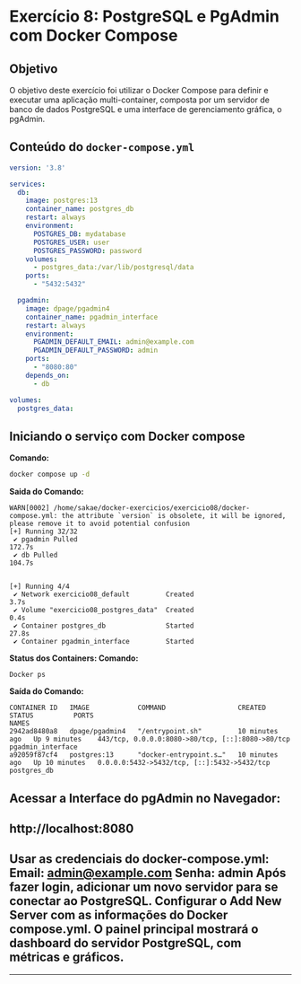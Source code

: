 # Exercício 8: PostgreSQL e PgAdmin com Docker Compose

## Objetivo

O objetivo deste exercício foi utilizar o Docker Compose para definir e executar uma aplicação multi-container, composta por um servidor de banco de dados PostgreSQL e uma interface de gerenciamento gráfica, o pgAdmin. 

## Conteúdo do `docker-compose.yml`


```yaml
version: '3.8' 

services:
  db:
    image: postgres:13
    container_name: postgres_db
    restart: always
    environment:
      POSTGRES_DB: mydatabase
      POSTGRES_USER: user
      POSTGRES_PASSWORD: password
    volumes:
      - postgres_data:/var/lib/postgresql/data
    ports:
      - "5432:5432"

  pgadmin:
    image: dpage/pgadmin4
    container_name: pgadmin_interface
    restart: always
    environment:
      PGADMIN_DEFAULT_EMAIL: admin@example.com
      PGADMIN_DEFAULT_PASSWORD: admin
    ports:
      - "8080:80"
    depends_on:
      - db

volumes:
  postgres_data:
```
## Iniciando o serviço com Docker compose
**Comando:**
```bash
docker compose up -d
```
**Saida do Comando:**
```
WARN[0002] /home/sakae/docker-exercicios/exercicio08/docker-compose.yml: the attribute `version` is obsolete, it will be ignored, please remove it to avoid potential confusion 
[+] Running 32/32
 ✔ pgadmin Pulled                                                                                                                             172.7s 
 ✔ db Pulled                                                                                                                                  104.7s 
                                                                                                                                                     
                                                                                                                                                     
[+] Running 4/4
 ✔ Network exercicio08_default         Created                                                                                                  3.7s 
 ✔ Volume "exercicio08_postgres_data"  Created                                                                                                  0.4s 
 ✔ Container postgres_db               Started                                                                                                 27.8s 
 ✔ Container pgadmin_interface         Started 
```
**Status dos Containers: Comando:**
```
Docker ps
```
**Saída do Comando:**
```
CONTAINER ID   IMAGE            COMMAND                  CREATED          STATUS          PORTS                                              NAMES
2942ad8480a8   dpage/pgadmin4   "/entrypoint.sh"         10 minutes ago   Up 9 minutes    443/tcp, 0.0.0.0:8080->80/tcp, [::]:8080->80/tcp   pgadmin_interface
a92059f87cf4   postgres:13      "docker-entrypoint.s…"   10 minutes ago   Up 10 minutes   0.0.0.0:5432->5432/tcp, [::]:5432->5432/tcp        postgres_db
```
## Acessar a Interface do pgAdmin no Navegador:
## http://localhost:8080
Usar as credenciais do docker-compose.yml:
Email: admin@example.com
Senha: admin
Após fazer login, adicionar um novo servidor para se conectar ao PostgreSQL. Configurar o Add New Server com as informações do Docker compose.yml.
O painel principal mostrará o dashboard do servidor PostgreSQL, com métricas e gráficos.
---
---